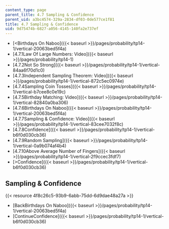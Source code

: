 ```yaml
---
content_type: page
parent_title: 4.7 Sampling & Confidence
parent_uid: a3bc4574-329a-2834-df03-0de577ce1f81
title: 4.7 Sampling & Confidence
uid: 9d75474b-6827-a056-4145-140fa2e737ef
---
```


*   [<Birthdays On Naboo]({{< baseurl >}}/pages/probability/tp14-1/vertical-20063bed5f4a)
*   [4.7.1Law Of Large Numbers: Video]({{< baseurl >}}/pages/probability/tp14-1)
*   [4.7.2Not So Strong]({{< baseurl >}}/pages/probability/tp14-1/vertical-84aa6f70d1c0)
*   [4.7.3Independent Sampling Theorem: Video]({{< baseurl >}}/pages/probability/tp14-1/vertical-872c5ec0974e)
*   [4.7.4Sampling Coin Tosses]({{< baseurl >}}/pages/probability/tp14-1/vertical-b7cee8c0e19c)
*   [4.7.5Birthday Matching: Video]({{< baseurl >}}/pages/probability/tp14-1/vertical-82840a0ba306)
*   [4.7.6Birthdays On Naboo]({{< baseurl >}}/pages/probability/tp14-1/vertical-20063bed5f4a)
*   [4.7.7Sampling & Confidence: Video]({{< baseurl >}}/pages/probability/tp14-1/vertical-83cee7032f8c)
*   [4.7.8Confidence]({{< baseurl >}}/pages/probability/tp14-1/vertical-b6f0d030cb36)
*   [4.7.9Random Sampling]({{< baseurl >}}/pages/probability/tp14-1/vertical-0a9b074af4b4)
*   [4.7.10Above Average Number of Fingers]({{< baseurl >}}/pages/probability/tp14-1/vertical-2f9ccec3fdf7)
*   [\>Confidence]({{< baseurl >}}/pages/probability/tp14-1/vertical-b6f0d030cb36)

Sampling & Confidence
---------------------

{{< resource 4f8c26c5-93b9-6abb-75dd-6d9dae48a27a >}}

*   [BackBirthdays On Naboo]({{< baseurl >}}/pages/probability/tp14-1/vertical-20063bed5f4a)
*   [ContinueConfidence]({{< baseurl >}}/pages/probability/tp14-1/vertical-b6f0d030cb36)